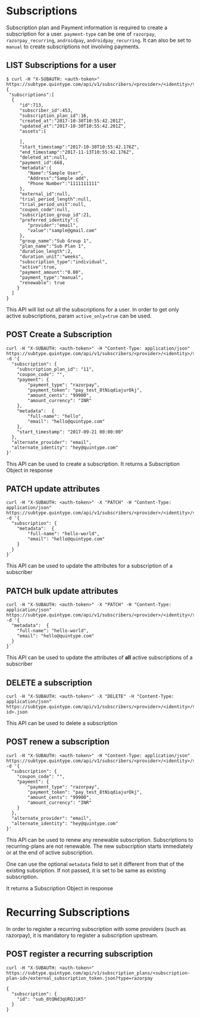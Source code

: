 # Subscriptions

Subscription plan and Payment information is required to create a subscription for a user.
`payment-type` can be one of `razorpay`, `razorpay_recurring`, `androidpay`, `androidpay_recurring`.
It can also be set to `manual` to create subscriptions not involving payments.

## LIST Subscriptions for a user

```shell
$ curl -H "X-SUBAUTH: <auth-token>" https://subtype.quintype.com/api/v1/subscribers/<provider>/<identity>/subscriptions.json
{
 "subscriptions":[
  {
     "id":713,
     "subscriber_id":453,
     "subscription_plan_id":16,
     "created_at":"2017-10-30T10:55:42.201Z",
     "updated_at":"2017-10-30T10:55:42.201Z",
     "assets":[

     ],
     "start_timestamp":"2017-10-30T10:55:42.176Z",
     "end_timestamp":"2017-11-13T10:55:42.176Z",
     "deleted_at":null,
     "payment_id":668,
     "metadata":{
        "Name":"Sample User",
        "Address":"Sample add",
        "Phone Number":"1111111111"
     },
     "external_id":null,
     "trial_period_length":null,
     "trial_period_unit":null,
     "coupon_code":null,
     "subscription_group_id":21,
     "preferred_identity":{
        "provider":"email",
        "value":"sample@gmail.com"
     },
     "group_name":"Sub Group 1",
     "plan_name":"Sub Plan 1",
     "duration_length":2,
     "duration_unit":"weeks",
     "subscription_type":"individual",
     "active":true,
     "payment_amount":"0.00",
     "payment_type":"manual",
     "renewable": true
    }
  ]
}
```

This API will list out all the subscriptions for a user.
In order to get only active subscriptions, param `active_only=true` can be used.

## POST Create a Subscription

```shell
curl -H "X-SUBAUTH: <auth-token>" -H "Content-Type: application/json" https://subtype.quintype.com/api/v1/subscribers/<provider>/<identity>/subscriptions.json -d '{
  "subscription": {
    "subscription_plan_id": "11",
    "coupon_code": "",
    "payment": {
        "payment_type": "razorpay",
        "payment_token": "pay_test_8tNiqdiajurOkj",
        "amount_cents": "99900",
        "amount_currency": "INR"
    },
    "metadata":  {
        "full-name": "hello",
        "email": "hello@quintype.com"
    },
    "start_timestamp": "2017-09-21 00:00:00"
  },
  "alternate_provider": "email",
  "alternate_identity": "hey@quintype.com"
}'
```

This API can be used to create a subscription.
It returns a Subscription Object in response

## PATCH update attributes

```shell
curl -H "X-SUBAUTH: <auth-token>" -X "PATCH" -H "Content-Type: application/json" https://subtype.quintype.com/api/v1/subscribers/<provider>/<identity>/subscriptions/<id>.json -d '{
  "subscription": {
    "metadata":  {
        "full-name": "hello-world",
        "email": "hello@quintype.com"
    }
  }
}`
```

This API can be used to update the attributes for a subscription of a subscriber

## PATCH bulk update attributes

```shell
curl -H "X-SUBAUTH: <auth-token>" -X "PATCH" -H "Content-Type: application/json" https://subtype.quintype.com/api/v1/subscribers/<provider>/<identity>/subscriptions.json -d '{
  "metadata":  {
    "full-name": "hello-world",
    "email": "hello@quintype.com"
  }
}`
```

This API can be used to update the attributes of **all** active subscriptions of a subscriber

## DELETE a subscription

```shell
curl -H "X-SUBAUTH: <auth-token>" -X "DELETE" -H "Content-Type: application/json" https://subtype.quintype.com/api/v1/subscribers/<provider>/<identity>/subscriptions/<subscription-id>.json
```

This API can be used to delete a subscription

## POST renew a subscription

```shell
curl -H "X-SUBAUTH: <auth-token>" -H "Content-Type: application/json" https://subtype.quintype.com/api/v1/subscribers/<provider>/<identity>/subscription/<subscription_id>.json -d '{
  "subscription": {
    "coupon_code": "",
    "payment": {
        "payment_type": "razorpay",
        "payment_token": "pay_test_8tNiqdiajurOkj",
        "amount_cents": "99900",
        "amount_currency": "INR"
    }
  },
  "alternate_provider": "email",
  "alternate_identity": "hey@quintype.com"
}'
```

This API can be used to renew any renewable subscription.
Subscriptions to recurring-plans are not renewable.
The new subscription starts immediately or at the end of active subscription.

One can use the optional `metadata` field to set it different from that of the existing subsription. If not passed, it is set to be same as existing subscription.

It returns a Subscription Object in response


# Recurring Subscriptions

In order to register a recurring subscription with some providers (such as razorpay), it is mandatory to register a subscription upstream.

## POST register a recurring subscription

```shell
curl -H "X-SUBAUTH: <auth-token>" https://subtype.quintype.com/api/v1/subscription_plans/<subscription-plan-id>/external_subscription_token.json?type=razorpay

{
  "subscription": {
    "id": "sub_8tQNd3qURQJiK5"
  }
}
```

